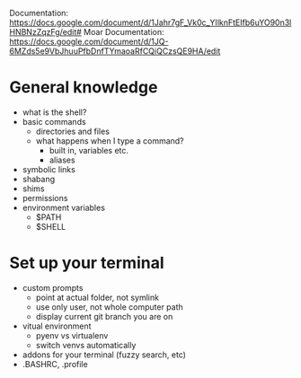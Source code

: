 
Documentation:
https://docs.google.com/document/d/1Jahr7gF_Vk0c_YIlknFtEIfb6uYO90n3lHNBNzZqzFg/edit# 
Moar Documentation:
https://docs.google.com/document/d/1JQ-6MZds5e9VbJhuuPfbDnfTYmaoaRfCQiQCzsQE9HA/edit

# General knowledge
 - what is the shell?
 - basic commands
   - directories and files
   - what happens when I type a command?
     - built in, variables etc. 
     - aliases
- symbolic links
- shabang
- shims
- permissions
- environment variables
  - $PATH
  - $SHELL
  

# Set up your terminal
  - custom prompts
    - point at actual folder, not symlink
    - use only user, not whole computer path
    - display current git branch you are on
  - vitual environment
    - pyenv vs virtualenv
    - switch venvs automatically
  - addons for your terminal (fuzzy search, etc)
  - .BASHRC, .profile
  
